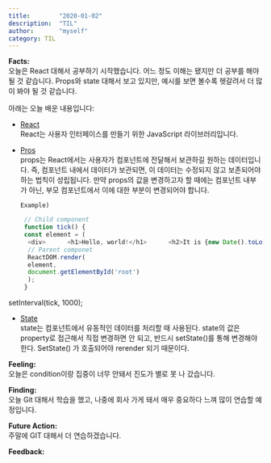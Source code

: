 ```yaml
---
title:        "2020-01-02"
description:  "TIL"
author:       "myself"
category: TIL
---
```



**Facts:**  
오늘은 React 대해서 공부하기 시작했습니다. 어느 정도 이해는 됐지만 더 공부를 해야 될 것 같습니다. 
Props와 state 대해서 보고 있지만, 예시를 보면 볼수록 헷갈려서 더 많이 봐야 될 것 같습니다.

아래는 오늘 배운 내용입니다:

* [React](https://ko.reactjs.org/docs/getting-started.html)  
 React는 사용자 인터페이스를 만들기 위한 JavaScript 라이브러리입니다.  
* [Pros](https://trustyoo86.github.io/react/2017/11/18/props-state-react.html)  
 props는 React에서는 사용자가 컴포넌트에 전달해서 보관하길 원하는 데이터입니다. 즉, 컴포넌트 내에서 데이터가 보관되면, 이 데이터는 수정되지 않고 보존되어야 하는 법칙이 성립됩니다. 만약 props의 값을 변경하고자 할 때에는 컴포넌트 내부가 아닌, 부모 컴포넌트에서 이에 대한 부분이 변경되어야 합니다.  

  `Example)`  
  ```JavaScript
   // Child component
   function tick() {
   const element = (
    <div>      <h1>Hello, world!</h1>      <h2>It is {new Date().toLocaleTimeString()}.</h2>    </div>);
    // Parent componet  
    ReactDOM.render(
    element,
    document.getElementById('root')
    );
   }
   ```

setInterval(tick, 1000);

- [State](https://github.com/wonism/TIL/blob/master/front-end/reactjs/chapter/03.props-state.md)  
  state는 컴포넌트에서 유동적인 데이터를 처리할 때 사용된다. state의 값은 property로 접근해서 직접 변경하면 안 되고, 반드시 setState()를 통해 변경해야 한다. SetState() 가 호출되어야 rerender 되기 때문이다.

**Feeling:**  
오늘은 condition이랑 집중이 너무 안돼서 진도가 별로 못 나 갔습니다.


**Finding:**  
오늘 Git 대해서 학습을 했고, 나중에 회사 가게 돼서 매우 중요하다 느껴 많이 연습할 예정입니다.


**Future Action:**  
주말에 GIT 대해서 더 연습하겠습니다.


**Feedback:**  

